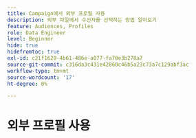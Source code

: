 ```yaml
---
title: Campaign에서 외부 프로필 사용
description: 외부 파일에서 수신자를 선택하는 방법 알아보기
feature: Audiences, Profiles
role: Data Engineer
level: Beginner
hide: true
hidefromtoc: true
exl-id: c21f1620-4b61-486e-a077-fa70e3b278a7
source-git-commit: c316da3c431e42860c46b5a23c73a7c129abf3ac
workflow-type: tm+mt
source-wordcount: '17'
ht-degree: 0%

---
```


# 외부 프로필 사용

